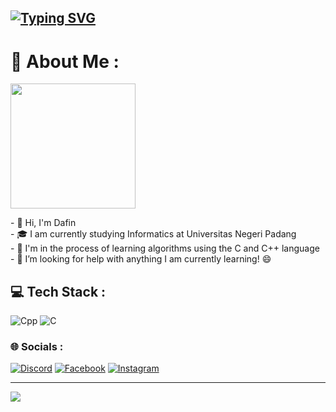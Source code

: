 <a href="https://git.io/typing-svg"><img src="https://readme-typing-svg.demolab.com?font=UNISPACE&weight=100&size=50&duration=2000&pause=1000&color=00FFFF&vCenter=true&random=false&width=1000&height=100&lines=Hello;My+Name+is+Dafin+Surya;Welcome+to+My+Repository" alt="Typing SVG" /></a>
---
# 💫 About Me :
<img align="center" height="200p" src="https://media.tenor.com/images/f2684f1e77b61d7d32243d9bfe36d445/tenor.gif">

<div align="left">
  <p>
    - 👋️ Hi, I'm Dafin<br>
    - 🎓️ I am currently studying Informatics at Universitas Negeri Padang<br>
    - 🌱️ I'm in the process of learning algorithms using the C and C++ language<br>
    - 🤔 I’m looking for help with anything I am currently learning! 😄<br>
  </p>
</div>

## 💻 Tech Stack :
![Cpp](https://img.shields.io/badge/c++-%231572B6.svg?style=for-the-badge&logo=c++&logoColor=white) ![C](https://img.shields.io/badge/c-%2300599C.svg?style=for-the-badge&logo=c&logoColor=white)

### 🌐 Socials :
[![Discord](https://img.shields.io/badge/Discord-%237289DA.svg?logo=discord&logoColor=white)](https://discord.gg/Bobsky) [![Facebook](https://img.shields.io/badge/Facebook-%231877F2.svg?logo=Facebook&logoColor=white)](https://web.facebook.com/dafinsurya.dafin) [![Instagram](https://img.shields.io/badge/Instagram-%23E4405F.svg?logo=Instagram&logoColor=white)](https://www.instagram.com/dafinsurya/)

---
[![](https://visitcount.itsvg.in/api?id=Bobskyz&icon=5&color=2)](https://visitcount.itsvg.in)
<!-- Proudly created with GPRM ( https://gprm.itsvg.in ) -->
